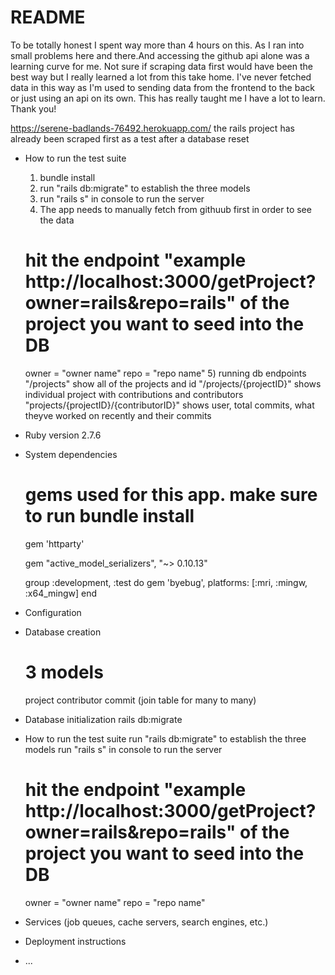 # README
To be totally honest I spent way more than 4 hours on this. As I ran into small problems here and there.And accessing the github api alone was a learning curve for me. Not sure if scraping data first would have been the best way but I really learned a lot from this take home. I've never fetched data in this way as I'm used to sending data from the frontend to the back or just using an api on its own. This has really taught me I have a lot to learn. Thank you!

https://serene-badlands-76492.herokuapp.com/
the rails project has already been scraped first as a test after a database reset

* How to run the test suite
    1) bundle install
    2) run "rails db:migrate" to establish the three models
    3) run "rails s" in console to run the server
    4) The app needs to manually fetch from githuub first in order to see the data
    # hit the endpoint "example http://localhost:3000/getProject?owner=rails&repo=rails"  of the project you want to seed into the DB
    owner = "owner name"
    repo = "repo name"
    5) running db endpoints
        "/projects" show all of the projects and id
        "/projects/{projectID}" shows individual project with contributions and contributors
        "projects/{projectID}/{contributorID}" shows user, total commits, what theyve worked on recently and their commits

* Ruby version
    2.7.6
* System dependencies
    # gems used for this app. make sure to run bundle install
    gem 'httparty'
    
    gem "active_model_serializers", "~> 0.10.13"
    
    group :development, :test do
        <!-- # Call 'byebug' anywhere in the code to stop execution and get a debugger console -->
        gem 'byebug', platforms: [:mri, :mingw, :x64_mingw]
    end

    
* Configuration

* Database creation
    # 3 models 
    project
    contributor
    commit (join table for many to many)

* Database initialization
    rails db:migrate
* How to run the test suite
    run "rails db:migrate" to establish the three models
    run "rails s" in console to run the server
    # hit the endpoint "example http://localhost:3000/getProject?owner=rails&repo=rails"  of the project you want to seed into the DB
    owner = "owner name"
    repo = "repo name"
* Services (job queues, cache servers, search engines, etc.)

* Deployment instructions

* ...
